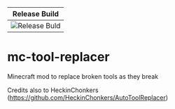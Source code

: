 | Release Build |
| :---: |
| ![Release Buld](https://github.com/PlasticGhoul/mc-tool-replacer/actions/workflows/release-mod.yml/badge.svg) |

# mc-tool-replacer
Minecraft mod to replace broken tools as they break

Credits also to HeckinChonkers (https://github.com/HeckinChonkers/AutoToolReplacer)
